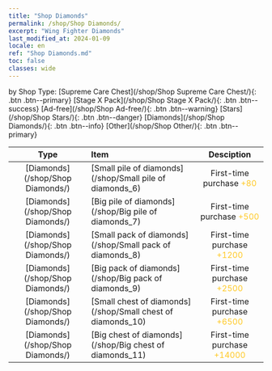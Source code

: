 ```yaml
---
title: "Shop Diamonds"
permalink: /shop/Shop Diamonds/
excerpt: "Wing Fighter Diamonds"
last_modified_at: 2024-01-09
locale: en
ref: "Shop Diamonds.md"
toc: false
classes: wide
---
```


  by Shop Type:  [Supreme Care Chest](/shop/Shop Supreme Care Chest/){: .btn .btn--primary}   [Stage X Pack](/shop/Shop Stage X Pack/){: .btn .btn--success}   [Ad-free](/shop/Shop Ad-free/){: .btn .btn--warning}   [Stars](/shop/Shop Stars/){: .btn .btn--danger}   [Diamonds](/shop/Shop Diamonds/){: .btn .btn--info}   [Other](/shop/Shop Other/){: .btn .btn--primary} 

  |    Type   |   Item   | Desciption |
  |:---------:|:---------|:----------:|
 [Diamonds](/shop/Shop Diamonds/) |[Small pile of diamonds](/shop/Small pile of diamonds_6) | First-time purchase <span style="color: #FFC926">+80</span><br/><span style="color: #000000;"></span> | 
 [Diamonds](/shop/Shop Diamonds/) |[Big pile of diamonds](/shop/Big pile of diamonds_7) | First-time purchase <span style="color: #FFC926">+500</span><br/><span style="color: #000000;"></span> | 
 [Diamonds](/shop/Shop Diamonds/) |[Small pack of diamonds](/shop/Small pack of diamonds_8) | First-time purchase <span style="color: #FFC926">+1200</span><br/><span style="color: #000000;"></span> | 
 [Diamonds](/shop/Shop Diamonds/) |[Big pack of diamonds](/shop/Big pack of diamonds_9) | First-time purchase <span style="color: #FFC926">+2500</span><br/><span style="color: #000000;"></span> | 
 [Diamonds](/shop/Shop Diamonds/) |[Small chest of diamonds](/shop/Small chest of diamonds_10) | First-time purchase <span style="color: #FFC926">+6500</span><br/><span style="color: #000000;"></span> | 
 [Diamonds](/shop/Shop Diamonds/) |[Big chest of diamonds](/shop/Big chest of diamonds_11) | First-time purchase <span style="color: #FFC926">+14000</span><br/><span style="color: #000000;"></span> | 
